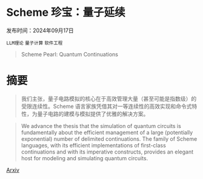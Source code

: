 # Scheme 珍宝：量子延续

发布时间：2024年09月17日

`LLM理论` `量子计算` `软件工程`

> Scheme Pearl: Quantum Continuations

# 摘要

> 我们主张，量子电路模拟的核心在于高效管理大量（甚至可能是指数级）的受限连续性。Scheme 语言家族凭借其对一等连续性的高效实现和命令式特性，为量子电路的建模与模拟提供了优雅的解决方案。

> We advance the thesis that the simulation of quantum circuits is fundamentally about the efficient management of a large (potentially exponential) number of delimited continuations. The family of Scheme languages, with its efficient implementations of first-class continuations and with its imperative constructs, provides an elegant host for modeling and simulating quantum circuits.

[Arxiv](https://arxiv.org/abs/2409.11106)